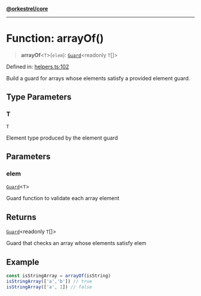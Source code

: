 [**@orkestrel/core**](../index.md)

***

# Function: arrayOf()

> **arrayOf**\<`T`\>(`elem`): [`Guard`](../type-aliases/Guard.md)\<readonly `T`[]\>

Defined in: [helpers.ts:102](https://github.com/orkestrel/core/blob/7cc3e19bc4a1e6f96f153d7b931686981208a465/src/helpers.ts#L102)

Build a guard for arrays whose elements satisfy a provided element guard.

## Type Parameters

### T

`T`

Element type produced by the element guard

## Parameters

### elem

[`Guard`](../type-aliases/Guard.md)\<`T`\>

Guard function to validate each array element

## Returns

[`Guard`](../type-aliases/Guard.md)\<readonly `T`[]\>

Guard that checks an array whose elements satisfy elem

## Example

```ts
const isStringArray = arrayOf(isString)
isStringArray(['a','b']) // true
isStringArray(['a', 1]) // false
```
